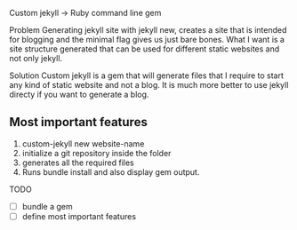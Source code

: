 Custom jekyll -> Ruby command line gem

Problem
Generating jekyll site with jekyll new, creates a site that is intended for blogging and the minimal flag gives us just bare bones. What I want is a site structure generated that can be used for different static websites and not only jekyll.

Solution
Custom jekyll is a gem that will generate files that I require to start any kind of static website and not a blog. It is much more better to use jekyll directy if you want to generate a blog.

## Most important features
1. custom-jekyll new website-name
2. initialize a git repository inside the folder
3. generates all the required files
4. Runs bundle install and also display gem output. 


TODO
- [ ] bundle a gem
- [ ] define most important features
